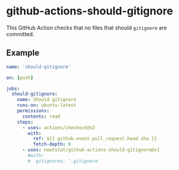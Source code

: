 # github-actions-should-gitignore

This GitHub Action checks that no files that should `gitignore` are committed.

## Example

```yml
name: 'should-gitignore'

on: [push]

jobs:
  should-gitignore:
    name: Should gitignore
    runs-on: ubuntu-latest
    permissions:
      contents: read
    steps:
      - uses: actions/checkout@v2
        with:
          ref: ${{ github.event.pull_request.head.sha }}
          fetch-depth: 0
      - uses: newtstat/github-actions-should-gitignore@v1
        #with:
        #  gitignores: '.gitignore'
```
